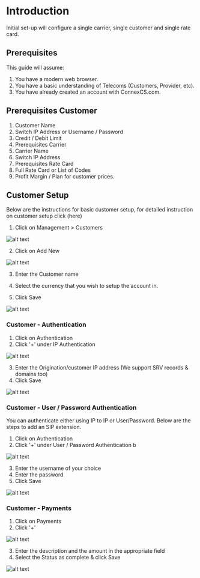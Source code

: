 # Introduction

Initial set-up will configure a single carrier, single customer and single rate card.

## Prerequisites

This guide will assume: 

1. You have a modern web browser. 
2. You have a basic understanding of Telecoms (Customers, Provider, etc). 
3. You have already created an account with ConnexCS.com.

## Prerequisites Customer

1. Customer Name
2. Switch IP Address or Username / Password
3. Credit / Debit Limit
4. Prerequisites Carrier
5. Carrier Name
6. Switch IP Address
7. Prerequisites Rate Card
8. Full Rate Card or List of Codes
9. Profit Margin / Plan for customer prices.

## Customer Setup

Below are the instructions for basic customer setup, for detailed instruction on customer setup click (here) 

1. Click on Management > Customers

![alt text][customer-dashboard-new]

2. Click on Add New

![alt text][add-customer-new]

3. Enter the Customer name 

4. Select the currency that you wish to setup the account in.
5. Click Save

![alt text][customer-save-new]

### Customer - Authentication

1. Click on Authentication
2. Click '+' under IP Authentication

![alt text][ip-auth-new]

3. Enter the Origination/customer IP address (We support SRV records & domains too)
4. Click Save

![alt text][ip-auth-2-new]

### Customer - User / Password Authentication

You can authenticate either using IP to IP or User/Password. Below are the steps to add an SIP extension.

1. Click on Authentication
2. Click '+' under User / Password Authentication b

![alt text][user-auth-1-new]

3. Enter the username of your choice
4. Enter the password
5. Click Save

![alt text][user-auth-new]

### Customer - Payments

1. Click on Payments
2. Click '+' 

![alt text][payment-1-new]

3. Enter the description and the amount in the appropriate field 
4. Select the Status as complete & click Save

![alt text][payment-2-new]


[customer-dashboard-new]: https://raw.githubusercontent.com/digipigeon/connexcs-user-docs/master/new-img/customer-dashboard-new.png "customer-dashboard-new"
[add-customer-new]: https://raw.githubusercontent.com/digipigeon/connexcs-user-docs/master/new-img/add-customer-new.png "add-customer-new"
[customer-save-new]: https://raw.githubusercontent.com/digipigeon/connexcs-user-docs/master/new-img/customer-save-new.png "customer-save-new"
[ip-auth-new]: https://raw.githubusercontent.com/digipigeon/connexcs-user-docs/master/new-img/ip-auth-new.png "ip-auth-new"
[ip-auth-2-new]: https://raw.githubusercontent.com/digipigeon/connexcs-user-docs/master/new-img/ip-auth-2-new.png "ip-auth-2-new"
[user-auth-1-new]: https://raw.githubusercontent.com/digipigeon/connexcs-user-docs/master/new-img/user-auth-1-new.png "user-auth-1-new"
[user-auth-new]: https://raw.githubusercontent.com/digipigeon/connexcs-user-docs/master/new-img/user-auth-new.png "user-auth-new"
[payment-2-new]: https://raw.githubusercontent.com/digipigeon/connexcs-user-docs/master/new-img/payment-2-new.png "ip-auth-new"
[payment-1-new]: https://raw.githubusercontent.com/digipigeon/connexcs-user-docs/master/new-img/payment-1-new.png "payment-1-new"

